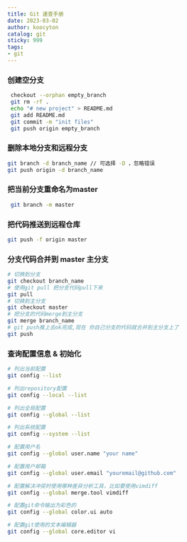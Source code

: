 ```yaml
---
title: Git 速查手册
date: 2023-03-02
author: koocyton
catalog: git
sticky: 999
tags:
- git
---
```


### 创建空分支

```bash
 checkout --orphan empty_branch
 git rm -rf .
 echo "# new project" > README.md
 git add README.md
 git commit -m "init files"
 git push origin empty_branch
```

### 删除本地分支和远程分支

```bash
git branch -d branch_name // 可选择 -D ，忽略错误
git push origin -d branch_name
```

### 把当前分支重命名为master

```bash
 git branch -m master
```

### 把代码推送到远程仓库

```bash
git push -f origin master
```

### 分支代码合并到 master 主分支

```bash
# 切换到分支
git checkout branch_name
# 使用git pull 把分支代码pull下来
git pull
# 切换到主分支
git checkout master
# 把分支的代码merge到主分支
git merge branch_name
# git push推上去ok完成,现在 你自己分支的代码就合并到主分支上了
git push
```

### 查询配置信息 & 初始化

```bash
# 列出当前配置
git config --list

# 列出repository配置
git config --local --list

# 列出全局配置
git config --global --list

# 列出系统配置
git config --system --list

# 配置用户名
git config --global user.name "your name"

# 配置用户邮箱
git config --global user.email "youremail@github.com"

# 配置解决冲突时使用哪种差异分析工具，比如要使用vimdiff
git config --global merge.tool vimdiff

# 配置git命令输出为彩色的
git config --global color.ui auto

# 配置git使用的文本编辑器
git config --global core.editor vi
```
